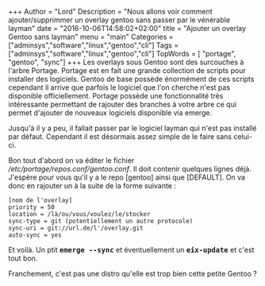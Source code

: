 +++
Author = "Lord"
Description = "Nous allons voir comment ajouter/supprimmer un overlay gentoo sans passer par le vénérable layman"
date = "2016-10-06T14:58:02+02:00"
title = "Ajouter un overlay Gentoo sans layman"
menu = "main"
Categories = ["adminsys","software","linux","gentoo","cli"]
Tags = ["adminsys","software","linux","gentoo","cli"]
TopWords = [  "portage", "gentoo", "sync"]
+++
Les overlays sous Gentoo sont des surcouches à l'arbre Portage.
Portage est en fait une grande collection de scripts pour installer des logiciels.
Gentoo de base possède énormément de ces scripts cependant il arrive que parfois le logiciel que l'on cherche n'est pas disponible officiellement.
Portage possède une fonctionnalité très intéressante permettant de rajouter des branches à votre arbre ce qui permet d'ajouter de nouveaux logiciels disponible via emerge.

Jusqu'à il y a peu, il fallait passer par le logiciel layman qui n'est pas installé par défaut.
Cependant il est désormais assez simple de le faire sans celui-ci.

Bon tout d'abord on va éditer le fichier */etc/portage/repos.conf/gentoo.conf*.
Il doit contenir quelques lignes déjà.
J'espère pour vous qu'il y a le repo [gentoo] ainsi que [DEFAULT].
On va donc en rajouter un à la suite de la forme suivante :
```
[nom de l'overlay]
priority = 50
location = /là/ou/vous/voulez/le/stocker
sync-type = git (potentiellement un autre protocole)
sync-uri = git://url.de/l'/overlay.git
auto-sync = yes
```
Et voilà.
Un ptit **<kbd>emerge --sync</kbd>** et éventuellement un **<kbd>eix-update</kbd>** et c'est tout bon.

Franchement, c'est pas une distro qu'elle est trop bien cette petite Gentoo ?

